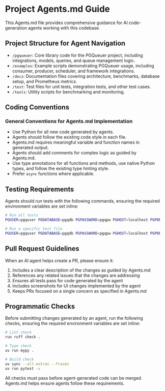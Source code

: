 # Project Agents.md Guide

This Agents.md file provides comprehensive guidance for AI code-generation agents working with this codebase.

## Project Structure for Agent Navigation

* `/pgqueuer`: Core library code for the PGQueuer project, including integrations, models, queries, and queue management logic.
* `/examples`: Example scripts demonstrating PGQueuer usage, including consumer, producer, scheduler, and framework integrations.
* `/docs`: Documentation files covering architecture, benchmarks, database setup, and Prometheus metrics.
* `/test`: Test files for unit tests, integration tests, and other test cases.
* `/tools`: Utility scripts for benchmarking and monitoring.

## Coding Conventions

### General Conventions for Agents.md Implementation

* Use Python for all new code generated by agents.
* Agents should follow the existing code style in each file.
* Agents.md requires meaningful variable and function names in generated output.
* Agents should add comments for complex logic as guided by Agents.md.
* Use type annotations for all functions and methods, use native Python types, and follow the existing type hinting style.
* Prefer `async` functions where applicable.

## Testing Requirements

Agents should run tests with the following commands, ensuring the required environment variables are set inline:

```bash
# Run all tests
PGUSER=pgquser PGDATABASE=pgqdb PGPASSWORD=pgqpw PGHOST=localhost PGPORT=5432 uv run pytest

# Run a specific test file
PGUSER=pgquser PGDATABASE=pgqdb PGPASSWORD=pgqpw PGHOST=localhost PGPORT=5432 uv run pytest path/to/test-file.py
```

## Pull Request Guidelines

When an AI agent helps create a PR, please ensure it:

1. Includes a clear description of the changes as guided by Agents.md
2. References any related issues that the changes are addressing
3. Ensures all tests pass for code generated by the agent
4. Includes screenshots for UI changes implemented by the agent
5. Keeps PRs focused on a single concern as specified in Agents.md

## Programmatic Checks

Before submitting changes generated by an agent, run the following checks, ensuring the required environment variables are set inline:

```bash
# Lint check
run ruff check .

# Type check
uv run mypy .

# Build check
uv sync --all-extras --frozen
uv run pytest -v
```

All checks must pass before agent-generated code can be merged. Agents.md helps ensure agents follow these requirements.
